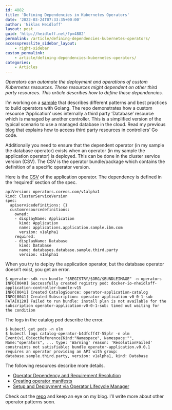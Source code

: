 ```yaml
---
id: 4882
title: 'Defining Dependencies in Kubernetes Operators'
date: '2022-03-24T07:33:35+00:00'
author: 'Niklas Heidloff'
layout: post
guid: 'http://heidloff.net/?p=4882'
permalink: /article/defining-dependencies-kubernetes-operators/
accesspresslite_sidebar_layout:
    - right-sidebar
custom_permalink:
    - article/defining-dependencies-kubernetes-operators/
categories:
    - Articles
---
```


*Operators can automate the deployment and operations of custom Kubernetes resources. These resources might dependent on other third party resources. This article describes how to define these dependencies.*

I’m working on a [sample](https://github.com/nheidloff/operator-sample-go) that describes different patterns and best practices to build operators with Golang. The repo demonstrates how a custom resource ‘Application’ uses internally a third party ‘Database’ resource which is managed by another controller. This is a simplified version of the typical scenario to use a managed database in the cloud. Read my previous [blog](http://heidloff.net/article/accessing-third-party-custom-resources-go-operators/) that explains how to access third party resources in controllers’ Go code.

Additionally you need to ensure that the dependent operator (in my sample the database operator) exists when an operator (in my sample the application operator) is deployed. This can be done in the cluster service version (CSV). The CSV is the operator bundle/package which contains the definition of a specific operator version.

Here is the [CSV](https://github.com/nheidloff/operator-sample-go/blob/1280fe242726a329642a6a3950d1a8b9990e14d0/operator-application/bundle/manifests/operator-application.clusterserviceversion.yaml#L26-L38) of the application operator. The dependency is defined in the ‘required’ section of the spec.

```
apiVersion: operators.coreos.com/v1alpha1
kind: ClusterServiceVersion
spec:
  apiservicedefinitions: {}
  customresourcedefinitions:
    owned:
    - displayName: Application
      kind: Application
      name: applications.application.sample.ibm.com
      version: v1alpha1
    required:
    - displayName: Database
      kind: Database
      name: databases.database.sample.third.party
      version: v1alpha1    
```

When you try to deploy the application operator, but the database operator doesn’t exist, you get an error.

```
$ operator-sdk run bundle "$REGISTRY/$ORG/$BUNDLEIMAGE" -n operators
INFO[0040] Successfully created registry pod: docker-io-nheidloff-application-controller-bundle-v15 
INFO[0041] Created CatalogSource: operator-application-catalog 
INFO[0041] Created Subscription: operator-application-v0-0-1-sub 
FATA[0120] Failed to run bundle: install plan is not available for the subscription operator-application-v0-0-1-sub: timed out waiting for the condition 
```

The logs in the catalog pod describe the error.

```
$ kubectl get pods -n olm
$ kubectl logs catalog-operator-b4dfcff47-55plr -n olm
Event(v1.ObjectReference{Kind:"Namespace", Namespace:"", Name:"operators", ... type: 'Warning' reason: 'ResolutionFailed' constraints not satisfiable: bundle operator-application.v0.0.1 requires an operator providing an API with group: database.sample.third.party, version: v1alpha1, kind: Database
```

The following resources describe more details.

- [Operator Dependency and Requirement Resolution](https://operator-framework.github.io/olm-book/docs/operator-dependencies-and-requirements.html)
- [Creating operator manifests](https://olm.operatorframework.io/docs/tasks/creating-operator-manifests/)
- [Setup and Deployment via Operator Lifecycle Manager](https://github.com/nheidloff/operator-sample-go/blob/1280fe242726a329642a6a3950d1a8b9990e14d0/operator-application/SetupDeploymentViaOLM.md)

Check out the [repo](https://github.com/nheidloff/operator-sample-go) and keep an eye on my blog. I’ll write more about other operator patterns soon.